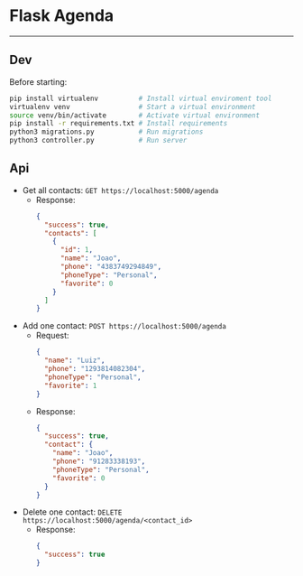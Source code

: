 # Flask Agenda
___
## Dev
Before starting: 
```bash
pip install virtualenv          # Install virtual enviroment tool
virtualenv venv                 # Start a virtual environment
source venv/bin/activate        # Activate virtual environment
pip install -r requirements.txt # Install requirements
python3 migrations.py           # Run migrations
python3 controller.py           # Run server
```
## Api
* Get all contacts: `GET https://localhost:5000/agenda`
  * Response:
    ```json
    {
      "success": true,
      "contacts": [
        {
          "id": 1,
          "name": "Joao",
          "phone": "4383749294849",
          "phoneType": "Personal",
          "favorite": 0
        }
      ]
    }
    ```
* Add one contact:  `POST https://localhost:5000/agenda`
  * Request:
    ```json
    {
      "name": "Luiz",
      "phone": "1293814082304",
      "phoneType": "Personal",
      "favorite": 1
    }
    ```
  * Response:
    ```json
    {
      "success": true,
      "contact": {
        "name": "Joao",
        "phone": "91283338193",
        "phoneType": "Personal",
        "favorite": 0
      }
    }
    ```
* Delete one contact:  `DELETE https://localhost:5000/agenda/<contact_id>`
  * Response:
    ```json
    {
      "success": true
    }
    ```